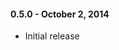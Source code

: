 <!---
#### 0.5.1
* Bug fixes
* Performance improvements
* Better support for int type
* New operation: diff2'', original value, first derivative, and second derivative of a scalar-to-scalar function
-->

#### 0.5.0 - October 2, 2014
* Initial release

